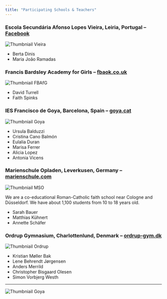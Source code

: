 ```yaml
---
title: "Participating Schools & Teachers"
---
```


### Escola Secundária Afonso Lopes Vieira, Leiria, Portugal – [Facebook](https://www.facebook.com/escola.secundaria.afonso.lopes.vieira/)

![Thumbniail Vieira](/schools/vieira.jpg)

- Berta Dinis
- Maria João Ramadas

### Francis Bardsley Academy for Girls – [fbaok.co.uk](https://fbaok.co.uk/)

![Thumbniail FBAfG](/schools/fbaok.jpg)

- David Turrell
- Faith Spinks

### IES Francisco de Goya, Barcelona, Spain – [goya.cat](https://goya.cat)

![Thumbniail Goya](/schools/goya.jpg)

- Ursula Balduzzi
- Cristina Cano Balmón
- Eulalia Duran
- Marisa Ferrer
- Alicia Lopez
- Antonia Vicens

### Marienschule Opladen, Leverkusen, Germany – [marienschule.com](https://www.marienschule.com)

![Thumbniail MSO](/schools/mso.jpg)

We are a co-educational Roman-Catholic faith school near Cologne and Düsseldorf. We have about 1,100 students from 10 to 18 years old.

- Sarah Bauer
- Matthias Kühnert
- Annette Schäfer

### Ordrup Gymnasium, Charlottenlund, Denmark – [ordrup-gym.dk](https://www.ordrup-gym.dk/english/)

![Thumbniail Ordrup](/schools/ordrup.jpg)

- Kristian Møller Bak
- Lene Behrendt Jørgensen
- Anders Merrild
- Christopher Bisgaard Olesen
- Simon Vorbjerg Westh

---

![Thumbniail Goya](https://thumbnail.ws/get/thumbnail/?apikey=ab45a17344aa033247137cf2d457fc39abcd7e16a464&url=https://goya.cat&width=400&mobile=false)
